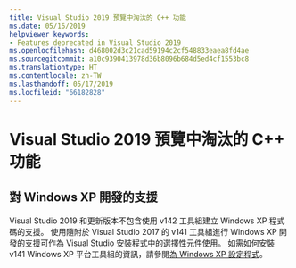 ```yaml
---
title: Visual Studio 2019 預覽中淘汰的 C++ 功能
ms.date: 05/16/2019
helpviewer_keywords:
- Features deprecated in Visual Studio 2019
ms.openlocfilehash: d468002d3c21cad59194c2cf548833eaea8fd4ae
ms.sourcegitcommit: a10c9390413978d36b8096b684d5ed4cf1553bc8
ms.translationtype: HT
ms.contentlocale: zh-TW
ms.lasthandoff: 05/17/2019
ms.locfileid: "66182828"
---
```

# <a name="c-features-deprecated-in-visual-studio-2019-preview"></a>Visual Studio 2019 預覽中淘汰的 C++ 功能

## <a name="support-for-windows-xp-development"></a>對 Windows XP 開發的支援

Visual Studio 2019 和更新版本不包含使用 v142 工具組建立 Windows XP 程式碼的支援。 使用隨附於 Visual Studio 2017 的 v141 工具組進行 Windows XP 開發的支援可作為 Visual Studio 安裝程式中的選擇性元件使用。 如需如何安裝 v141 Windows XP 平台工具組的資訊，請參閱[為 Windows XP 設定程式](../build/configuring-programs-for-windows-xp.md)。